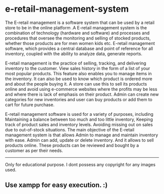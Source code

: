 # e-retail-management-system
The E-retail management is a software system that can be used by a retail store to be in the online platform .A E-retail management system is the combination of technology (hardware 
and software) and processes and procedures that oversee the monitoring and selling of stocked products, whether those products are for men women kids etc. E-retail management software, 
which provides a central database and point of reference for all inventory, coupled with the ability to analyze data, generate reports. 

E-retail management is the practice of selling, tracking, and delivering inventory to the customer. View sales history in the form of a list of your most popular products. This feature 
also enables you to manage items in the inventory. It can also be used to know which product is ordered more and about the people buying it. A store can use this to sell its products online 
and avoid using e-commerce websites where the profits may be less and where there is lack of emphasis on their product. Admin can create new categories for new inventories and user can 
buy products or add them to cart for future purchase. 

E-retail management software is used for a variety of purposes, including Maintaining a balance between too much and too little inventory, Keeping track of product sales and inventory levels. Avoiding missing out on sales due to out-of-stock situations. 
The main objective of the E-retail management system is that allows Admin to manage and maintain inventory with ease. Admin can add, update or delete inventory. And it allows to sell 
products online. These products can be reviewed and bought by a customer as per their needs. 

------------------------------------------------------------------------------------------------------------------------------------------------------------------------------------------------------------------------------------------------------------------------------------------------------------------------------------------------------------------------------------------------------------------------------------------------------------------------------------------------------------------
Only for educational purpose. I dont possess any copyright for any images used.

Use xampp for easy execution. :)
------------------------------------------------------------------------------------------------------------------------------------------------------------------------------------------------------------------------------------------------------------------------------------------------------------------------------------------------------------------------------------------------------------------------------------------------------------------------------------------------------------------
